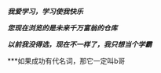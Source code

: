***我爱学习，学习使我快乐***   

***您现在浏览的是未来千万富翁的仓库***  

***以前我没得选，现在不一样了，我只想当个学霸***  

***如果成功有代名词，那它一定叫b哥


